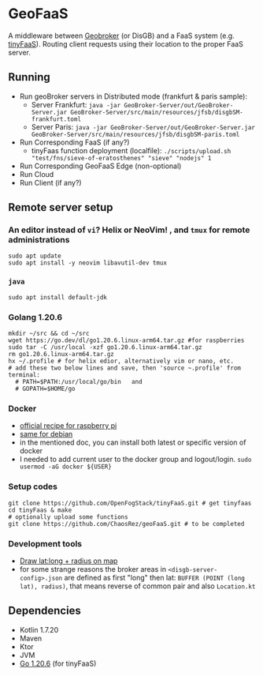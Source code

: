 # GeoFaaS

A middleware between [Geobroker](https://github.com/MoeweX/geobroker) (or DisGB) and a FaaS system (e.g. [tinyFaaS](https://github.com/OpenFogStack/tinyFaaS)). Routing client requests using their location to the proper FaaS server.


## **Running**
- Run geoBroker servers in Distributed mode (frankfurt & paris sample): 
  - Server Frankfurt: `java -jar GeoBroker-Server/out/GeoBroker-Server.jar GeoBroker-Server/src/main/resources/jfsb/disgbSM-frankfurt.toml`
  - Server Paris: `java -jar GeoBroker-Server/out/GeoBroker-Server.jar GeoBroker-Server/src/main/resources/jfsb/disgbSM-paris.toml`
- Run Corresponding FaaS (if any?) 
  - tinyFaas function deployment (localfile): `./scripts/upload.sh "test/fns/sieve-of-eratosthenes" "sieve" "nodejs" 1`
- Run Corresponding GeoFaaS Edge (non-optional)
- Run Cloud
- Run Client (if any?)

## Remote server setup
### An editor instead of `vi`? Helix or NeoVim! , and `tmux` for remote administrations
```
sudo apt update
sudo apt install -y neovim libavutil-dev tmux
```
### `java`
```
sudo apt install default-jdk
```

### Golang 1.20.6
```
mkdir ~/src && cd ~/src
wget https://go.dev/dl/go1.20.6.linux-arm64.tar.gz #for raspberries
sudo tar -C /usr/local -xzf go1.20.6.linux-arm64.tar.gz 
rm go1.20.6.linux-arm64.tar.gz
hx ~/.profile # for helix edior, alternatively vim or nano, etc.
# add these two below lines and save, then 'source ~.profile' from terminal: 
  # PATH=$PATH:/usr/local/go/bin   and 
  # GOPATH=$HOME/go
```
### Docker 
- [official recipe for raspberry pi](https://docs.docker.com/engine/install/raspberry-pi-os/#install-using-the-repository)
- [same for debian](https://docs.docker.com/engine/install/debian/)
- in the mentioned doc, you can install both latest or specific version of docker
- I needed to add current user to the docker group and logout/login. `sudo usermod -aG docker ${USER}`

### Setup codes
```
git clone https://github.com/OpenFogStack/tinyFaaS.git # get tinyfaas
cd tinyFaas & make
# optionally upload some functions
git clone https://github.com/ChaosRez/geoFaaS.git # to be completed
```

### Development tools
- [Draw lat:long + radius on map](https://www.freemaptools.com/radius-around-point.htm)
- for some strange reasons the broker areas in `<disgb-server-config>.json` are defined as first "long" then lat: `BUFFER (POINT (long lat), radius)`, that means reverse of common pair and also `Location.kt`

## Dependencies
- Kotlin 1.7.20  
- Maven  
- Ktor  
- JVM  
- [Go 1.20.6](https://go.dev/dl/go1.20.6.linux-arm64.tar.gz) (for tinyFaaS)    
